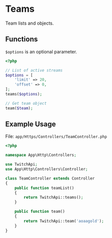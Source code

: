 # Teams

Team lists and objects.

## Functions

```$options``` is an optional parameter.

```php
<?php

// List of active streams
$options = [
    'limit' => 20,
    'offset' => 0,
];
teams($options);

// Get team object
team($team);

```

## Example Usage

File: ```app/Https/Controllers/TeamController.php```

```php
<?php

namespace App\Http\Controllers;

use TwitchApi;
use App\Http\Controllers\Controller;

class TeamController extends Controller
{
    public function teamList()
    {
        return TwitchApi::teams();
    }

    public function team()
    {
        return TwitchApi::team('aoaagold');
    }
}
```
